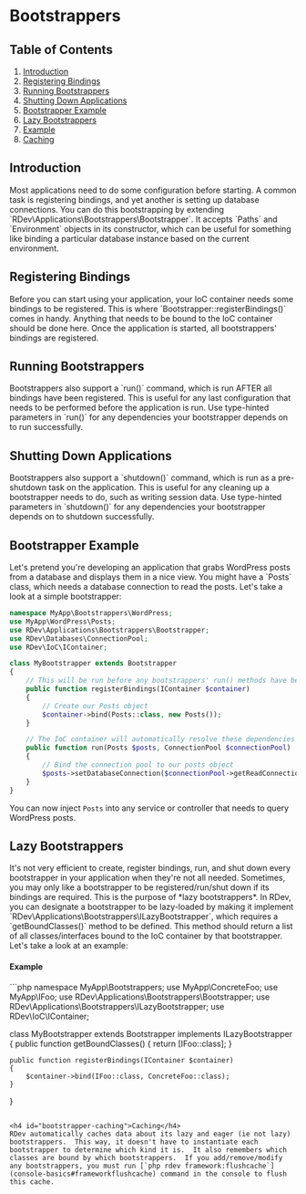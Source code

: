 # Bootstrappers

## Table of Contents
1. [Introduction](#introduction)
2. [Registering Bindings](#registering-bindings)
3. [Running Bootstrappers](#running-bootstrappers)
4. [Shutting Down Applications](#bootstrapper-shutdown)
5. [Bootstrapper Example](#bootstrapper-example)
6. [Lazy Bootstrappers](#lazy-bootstrappers)
  1. [Example](#lazy-example)
  2. [Caching](#bootstrapper-caching)

<h2 id="introduction">Introduction</h2>
Most applications need to do some configuration before starting.  A common task is registering bindings, and yet another is setting up database connections.  You can do this bootstrapping by extending `RDev\Applications\Bootstrappers\Bootstrapper`.  It accepts `Paths` and `Environment` objects in its constructor, which can be useful for something like binding a particular database instance based on the current environment.

<h2 id="registering-bindings">Registering Bindings</h2>
Before you can start using your application, your IoC container needs some bindings to be registered.  This is where `Bootstrapper::registerBindings()` comes in handy.  Anything that needs to be bound to the IoC container should be done here.  Once the application is started, all bootstrappers' bindings are registered.

<h2 id="running-bootstrappers">Running Bootstrappers</h2>
Bootstrappers also support a `run()` command, which is run AFTER all bindings have been registered.  This is useful for any last configuration that needs to be performed before the application is run.  Use type-hinted parameters in `run()` for any dependencies your bootstrapper depends on to run successfully.

<h2 id="bootstrapper-shutdown">Shutting Down Applications</h2>
Bootstrappers also support a `shutdown()` command, which is run as a pre-shutdown task on the application.  This is useful for any cleaning up a bootstrapper needs to do, such as writing session data.  Use type-hinted parameters in `shutdown()` for any dependencies your bootstrapper depends on to shutdown successfully.

<h2 id="bootstrapper-example">Bootstrapper Example</h2>
Let's pretend you're developing an application that grabs WordPress posts from a database and displays them in a nice view.  You might have a `Posts` class, which needs a database connection to read the posts.  Let's take a look at a simple bootstrapper:

```php
namespace MyApp\Bootstrappers\WordPress;
use MyApp\WordPress\Posts;
use RDev\Applications\Bootstrappers\Bootstrapper;
use RDev\Databases\ConnectionPool;
use RDev\IoC\IContainer;

class MyBootstrapper extends Bootstrapper
{
    // This will be run before any bootstrappers' run() methods have been called
    public function registerBindings(IContainer $container)
    {
        // Create our Posts object
        $container->bind(Posts::class, new Posts());
    }

    // The IoC container will automatically resolve these dependencies
    public function run(Posts $posts, ConnectionPool $connectionPool)
    {
        // Bind the connection pool to our posts object
        $posts->setDatabaseConnection($connectionPool->getReadConnection());
    }
}
```

You can now inject `Posts` into any service or controller that needs to query WordPress posts.

<h2 id="lazy-bootstrappers">Lazy Bootstrappers</h2>
It's not very efficient to create, register bindings, run, and shut down every bootstrapper in your application when they're not all needed.  Sometimes, you may only like a bootstrapper to be registered/run/shut down if its bindings are required.  This is the purpose of *lazy bootstrappers*.  In RDev, you can designate a bootstrapper to be lazy-loaded by making it implement `RDev\Applications\Bootstrappers\ILazyBootstrapper`, which requires a `getBoundClasses()` method to be defined.  This method should return a list of all classes/interfaces bound to the IoC container by that bootstrapper.  Let's take a look at an example:

<h4 id="lazy-example">Example</h4>
```php
namespace MyApp\Bootstrappers;
use MyApp\ConcreteFoo;
use MyApp\IFoo;
use RDev\Applications\Bootstrappers\Bootstrapper;
use RDev\Applications\Bootstrappers\ILazyBootstrapper;
use RDev\IoC\IContainer;

class MyBootstrapper extends Bootstrapper implements ILazyBootstrapper
{
    public function getBoundClasses()
    {
        return [IFoo::class];
    }
    
    public function registerBindings(IContainer $container)
    {
        $container->bind(IFoo::class, ConcreteFoo::class);
    }
}
```

<h4 id="bootstrapper-caching">Caching</h4>
RDev automatically caches data about its lazy and eager (ie not lazy) bootstrappers.  This way, it doesn't have to instantiate each bootstrapper to determine which kind it is.  It also remembers which classes are bound by which bootstrappers.  If you add/remove/modify any bootstrappers, you must run [`php rdev framework:flushcache`](console-basics#frameworkflushcache) command in the console to flush this cache.